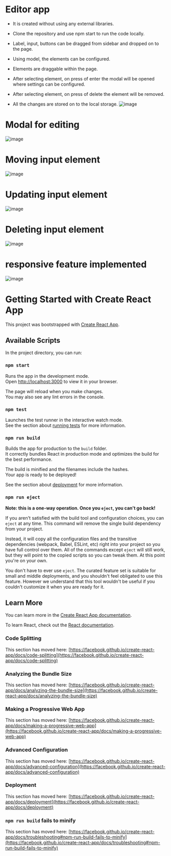 # Editor app

- It is created without using any external libraries.
- Clone the repository and use npm start to run the code locally.

- Label, input, buttons can be dragged from sidebar and dropped on to the page.
- Using model, the elements can be configured.
- Elements are draggable within the page.
- After selecting element, on press of enter the modal will be opened where settings can be configured.
- After selecting element, on press of delete the element will be removed.
- All the changes are stored on to the local storage.
![image](https://github.com/user-attachments/assets/1a785ee5-2640-4391-aeb3-8f3876a9e136)
# Modal for editing
![image](https://github.com/user-attachments/assets/e2f1dcfc-96a8-42c0-87c7-a823b6647fe3)
# Moving input element
![image](https://github.com/user-attachments/assets/a4b19ceb-df04-4850-b5ee-738b4b178b8f)
# Updating input element
![image](https://github.com/user-attachments/assets/ccf0f966-02e7-4b99-b4ab-d9fef1222964)
# Deleting input element
![image](https://github.com/user-attachments/assets/96d533d4-5474-464b-8f32-400ddf808484)
# responsive feature implemented
![image](https://github.com/user-attachments/assets/c1e6b8c8-042b-4d4d-959e-0cd79f409340)


# Getting Started with Create React App

This project was bootstrapped with [Create React App](https://github.com/facebook/create-react-app).

## Available Scripts

In the project directory, you can run:

### `npm start`

Runs the app in the development mode.\
Open [http://localhost:3000](http://localhost:3000) to view it in your browser.

The page will reload when you make changes.\
You may also see any lint errors in the console.

### `npm test`

Launches the test runner in the interactive watch mode.\
See the section about [running tests](https://facebook.github.io/create-react-app/docs/running-tests) for more information.

### `npm run build`

Builds the app for production to the `build` folder.\
It correctly bundles React in production mode and optimizes the build for the best performance.

The build is minified and the filenames include the hashes.\
Your app is ready to be deployed!

See the section about [deployment](https://facebook.github.io/create-react-app/docs/deployment) for more information.

### `npm run eject`

**Note: this is a one-way operation. Once you `eject`, you can't go back!**

If you aren't satisfied with the build tool and configuration choices, you can `eject` at any time. This command will remove the single build dependency from your project.

Instead, it will copy all the configuration files and the transitive dependencies (webpack, Babel, ESLint, etc) right into your project so you have full control over them. All of the commands except `eject` will still work, but they will point to the copied scripts so you can tweak them. At this point you're on your own.

You don't have to ever use `eject`. The curated feature set is suitable for small and middle deployments, and you shouldn't feel obligated to use this feature. However we understand that this tool wouldn't be useful if you couldn't customize it when you are ready for it.

## Learn More

You can learn more in the [Create React App documentation](https://facebook.github.io/create-react-app/docs/getting-started).

To learn React, check out the [React documentation](https://reactjs.org/).

### Code Splitting

This section has moved here: [https://facebook.github.io/create-react-app/docs/code-splitting](https://facebook.github.io/create-react-app/docs/code-splitting)

### Analyzing the Bundle Size

This section has moved here: [https://facebook.github.io/create-react-app/docs/analyzing-the-bundle-size](https://facebook.github.io/create-react-app/docs/analyzing-the-bundle-size)

### Making a Progressive Web App

This section has moved here: [https://facebook.github.io/create-react-app/docs/making-a-progressive-web-app](https://facebook.github.io/create-react-app/docs/making-a-progressive-web-app)

### Advanced Configuration

This section has moved here: [https://facebook.github.io/create-react-app/docs/advanced-configuration](https://facebook.github.io/create-react-app/docs/advanced-configuration)

### Deployment

This section has moved here: [https://facebook.github.io/create-react-app/docs/deployment](https://facebook.github.io/create-react-app/docs/deployment)

### `npm run build` fails to minify

This section has moved here: [https://facebook.github.io/create-react-app/docs/troubleshooting#npm-run-build-fails-to-minify](https://facebook.github.io/create-react-app/docs/troubleshooting#npm-run-build-fails-to-minify)
